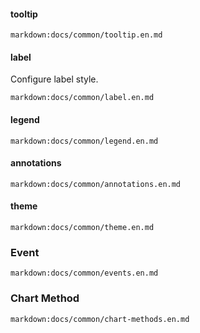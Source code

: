 #### tooltip

`markdown:docs/common/tooltip.en.md`

#### label

Configure label style.

`markdown:docs/common/label.en.md`

#### legend

`markdown:docs/common/legend.en.md`

#### annotations

`markdown:docs/common/annotations.en.md`

#### theme

`markdown:docs/common/theme.en.md`

### Event

`markdown:docs/common/events.en.md`

### Chart Method

`markdown:docs/common/chart-methods.en.md`
